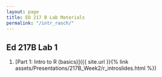 ```yaml
---
layout: page
title: ED 217 B Lab Materials
permalink: "/intr_rasch/"
---
```


<p></p>  

## Ed 217B Lab 1
1. [Part 1: Intro to R (basics)]({{ site.url }}{% link assets/Presentations/217B_Week2/r_introslides.html %})

<p></p>  






